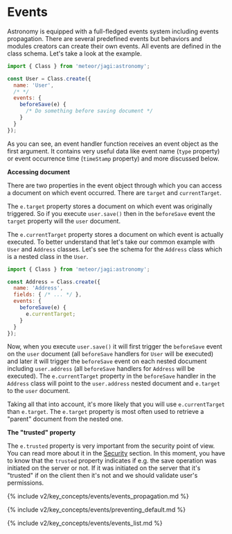 # Events

Astronomy is equipped with a full-fledged events system including events propagation. There are several predefined events but behaviors and modules creators can create their own events. All events are defined in the class schema. Let's take a look at the example.

```js
import { Class } from 'meteor/jagi:astronomy';

const User = Class.create({
  name: 'User',
  /* */
  events: {
    beforeSave(e) {
      /* Do something before saving document */
    }
  }
});
```

As you can see, an event handler function receives an event object as the first argument. It contains very useful data like event name (`type` property) or event occurrence time (`timeStamp` property) and more discussed below.

**Accessing document**

There are two properties in the event object through which you can access a document on which event occurred. There are `target` and `currentTarget`.

The `e.target` property stores a document on which event was originally triggered. So if you execute `user.save()` then in the `beforeSave` event the `target` property will the `user` document.

The `e.currentTarget` property stores a document on which event is actually executed. To better understand that let's take our common example with `User` and `Address` classes. Let's see the schema for the `Address` class which is a nested class in the `User`.

```js
import { Class } from 'meteor/jagi:astronomy';

const Address = Class.create({
  name: 'Address',
  fields: { /* ... */ },
  events: {
    beforeSave(e) {
      e.currentTarget;
    }
  }
});
```

Now, when you execute `user.save()` it will first trigger the `beforeSave` event on the `user` document (all `beforeSave` handlers for `User` will be executed) and later it will trigger the `beforeSave` event on each nested document including `user.address` (all `beforeSave` handlers for `Address` will be executed). The `e.currentTarget` property in the `beforeSave` handler in the `Address` class will point to the `user.address` nested document and `e.target` to the `user` document.

Taking all that into account, it's more likely that you will use `e.currentTarget` than `e.target`. The `e.target` property is most often used to retrieve a "parent" document from the nested one.

**The "trusted" property**

The `e.trusted` property is very important from the security point of view. You can read more about it in the [Security](#security) section. In this moment, you have to know that the `trusted` property indicates if e.g. the save operation was initiated on the server or not. If it was initiated on the server that it's "trusted" if on the client then it's not and we should validate user's permissions.

{% include v2/key_concepts/events/events_propagation.md %}

{% include v2/key_concepts/events/preventing_default.md %}

{% include v2/key_concepts/events/events_list.md %}